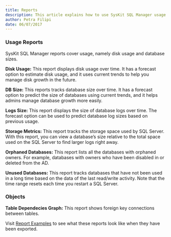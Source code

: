 ```yaml
---
title: Reports
description: This article explains how to use SysKit SQL Manager usage reports to track SQL Server database status, disk usage and database sizes.
author: Petra Filipi
date: 06/07/2017
---
```

### Usage Reports

SysKit SQL Manager reports cover usage, namely disk usage and database sizes.

__Disk Usage:__ This report displays disk usage over time. It has a forecast option to estimate disk usage, and it uses current trends to help you manage disk growth in the future.

__DB Size:__ This reports tracks database size over time. It has a forecast option to predict the size of databases using current trends, and it helps admins manage database growth more easily.

__Logs Size:__ This report displays the size of database logs over time. The forecast option can be used to predict database log sizes based on previous usage.

__Storage Metrics:__ This report tracks the storage space used by SQL Server. With this report, you can view a database’s size relative to the total space used on the SQL Server to find larger logs right away.

__Orphaned Databases:__ This report lists all the databases with orphaned owners. For example, databases with owners who have been disabled in or deleted from the AD.

__Unused Databases:__ This report tracks databases that have not been used in a long time based on the data of the last read/write activity. Note that the time range resets each time you restart a SQL Server.

### Objects

__Table Dependecies Graph:__ This report shows foreign key connections between tables.
 
Visit [Report Examples](https://www.syskit.com/products/slq-manager/resources/report-examples) to see what these reports look like when they have been exported.